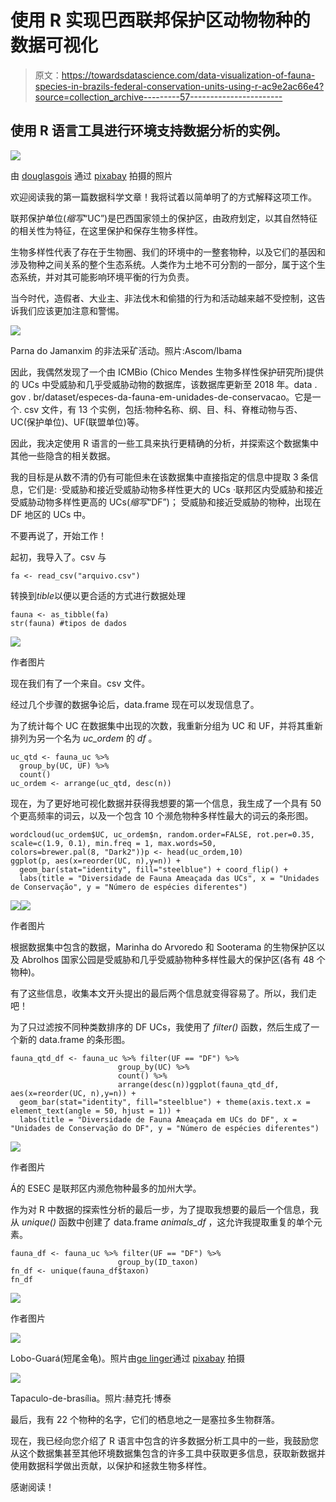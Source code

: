 # 使用 R 实现巴西联邦保护区动物物种的数据可视化

> 原文：<https://towardsdatascience.com/data-visualization-of-fauna-species-in-brazils-federal-conservation-units-using-r-ac9e2ac66e4?source=collection_archive---------57----------------------->

## 使用 R 语言工具进行环境支持数据分析的实例。

![](img/d77356c544efe0b434b5ceb970ab6d4f.png)

由 [douglasgois](https://pixabay.com/pt/users/douglasgois-3968290/) 通过 [pixabay](https://pixabay.com/pt/photos/pass%C3%A1ros-aves-arara-p%C3%A1ssaro-1904374/) 拍摄的照片

欢迎阅读我的第一篇数据科学文章！我将试着以简单明了的方式解释这项工作。

联邦保护单位(*缩写*“UC”)是巴西国家领土的保护区，由政府划定，以其自然特征的相关性为特征，在这里保护和保存生物多样性。

生物多样性代表了存在于生物圈、我们的环境中的一整套物种，以及它们的基因和涉及物种之间关系的整个生态系统。人类作为土地不可分割的一部分，属于这个生态系统，并对其可能影响环境平衡的行为负责。

当今时代，造假者、大业主、非法伐木和偷猎的行为和活动越来越不受控制，这告诉我们应该更加注意和警惕。

![](img/2f88f7e8d0cb1a734e919ef06dfb26b0.png)

Parna do Jamanxim 的非法采矿活动。照片:Ascom/Ibama

因此，我偶然发现了一个由 ICMBio (Chico Mendes 生物多样性保护研究所)提供的 UCs 中受威胁和几乎受威胁动物的数据库，该数据库更新至 2018 年。data . gov . br/dataset/especes-da-fauna-em-unidades-de-conservacao。它是一个. csv 文件，有 13 个实例，包括:物种名称、纲、目、科、脊椎动物与否、UC(保护单位)、UF(联盟单位)等。

因此，我决定使用 R 语言的一些工具来执行更精确的分析，并探索这个数据集中其他一些隐含的相关数据。

我的目标是从数不清的仍有可能但未在该数据集中直接指定的信息中提取 3 条信息，它们是:
·受威胁和接近受威胁动物多样性更大的 UCs
·联邦区内受威胁和接近受威胁动物多样性更高的 UCs(*缩写*“DF”)；
受威胁和接近受威胁的物种，出现在 DF 地区的 UCs 中。

不要再说了，开始工作！

起初，我导入了。csv 与

```
fa <- read_csv("arquivo.csv")
```

转换到*tible*以便以更合适的方式进行数据处理

```
fauna <- as_tibble(fa)
str(fauna) #tipos de dados
```

![](img/be1924d105ffbf212de40c521340534b.png)

作者图片

现在我们有了一个来自。csv 文件。

经过几个步骤的数据争论后，data.frame 现在可以发现信息了。

为了统计每个 UC 在数据集中出现的次数，我重新分组为 UC 和 UF，并将其重新排列为另一个名为 *uc_ordem* 的 *df* 。

```
uc_qtd <- fauna_uc %>%
  group_by(UC, UF) %>%
  count()
uc_ordem <- arrange(uc_qtd, desc(n))
```

现在，为了更好地可视化数据并获得我想要的第一个信息，我生成了一个具有 50 个更高频率的词云，以及一个包含 10 个濒危物种多样性最大的词云的条形图。

```
wordcloud(uc_ordem$UC, uc_ordem$n, random.order=FALSE, rot.per=0.35, scale=c(1.9, 0.1), min.freq = 1, max.words=50, 
colors=brewer.pal(8, "Dark2"))p <- head(uc_ordem,10)
ggplot(p, aes(x=reorder(UC, n),y=n)) +
  geom_bar(stat="identity", fill="steelblue") + coord_flip() +
  labs(title = "Diversidade de Fauna Ameaçada das UCs", x = "Unidades de Conservação", y = "Número de espécies diferentes")
```

![](img/774537bdfc66c111c500c792169ff282.png)![](img/80152fcec6a2b7d601933de4576aa485.png)

作者图片

根据数据集中包含的数据，Marinha do Arvoredo 和 Sooterama 的生物保护区以及 Abrolhos 国家公园是受威胁和几乎受威胁物种多样性最大的保护区(各有 48 个物种)。

有了这些信息，收集本文开头提出的最后两个信息就变得容易了。所以，我们走吧！

为了只过滤按不同种类数排序的 DF UCs，我使用了 *filter()* 函数，然后生成了一个新的 data.frame 的条形图。

```
fauna_qtd_df <- fauna_uc %>% filter(UF == "DF") %>%
                        group_by(UC) %>%
                        count() %>%
                        arrange(desc(n))ggplot(fauna_qtd_df, aes(x=reorder(UC, n),y=n)) +
  geom_bar(stat="identity", fill="steelblue") + theme(axis.text.x = element_text(angle = 50, hjust = 1)) +
  labs(title = "Diversidade de Fauna Ameaçada em UCs do DF", x = "Unidades de Conservação do DF", y = "Número de espécies diferentes")
```

![](img/7b444c5954ed7ae1fe4855550bf52920.png)

作者图片

Á的 ESEC 是联邦区内濒危物种最多的加州大学。

作为对 R 中数据的探索性分析的最后一步，为了提取我想要的最后一个信息，我从 *unique()* 函数中创建了 data.frame *animals_df* ，这允许我提取重复的单个元素。

```
fauna_df <- fauna_uc %>% filter(UF == "DF") %>%
                        group_by(ID_taxon)
fn_df <- unique(fauna_df$taxon)
fn_df
```

![](img/98855c19022683d1be38ae0f0919cd19.png)

作者图片

![](img/d0b949edfdccaf081d24de8bae1b40b7.png)

Lobo-Guará(短尾金龟)。照片由[ge linger](https://pixabay.com/pt/users/gellinger-201217/)通过 [pixabay](https://pixabay.com/pt/photos/mundo-animal-lobo-guar%C3%A1-predador-4069094/) 拍摄

![](img/21289fc21958db6d3016dce848ff8221.png)

Tapaculo-de-brasília。照片:赫克托·博泰

最后，我有 22 个物种的名字，它们的栖息地之一是塞拉多生物群落。

现在，我已经向您介绍了 R 语言中包含的许多数据分析工具中的一些，我鼓励您从这个数据集甚至其他环境数据集包含的许多工具中获取更多信息，获取新数据并使用数据科学做出贡献，以保护和拯救生物多样性。

感谢阅读！